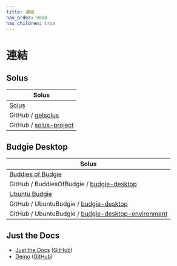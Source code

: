 ```yaml
---
title: 連結
nav_order: 9000
has_children: true
---
```



# 連結




## Solus

| Solus |
| ----- |
| [Solus](https://getsol.us/) |
| GitHub / [getsolus](https://github.com/getsolus) |
| GitHub / [solus-project](https://github.com/solus-project) |




## Budgie Desktop

| Solus |
| ----- |
| [Buddies of Budgie](https://buddiesofbudgie.org/) |
| GitHub / BuddiesOfBudgie / [budgie-desktop](https://github.com/BuddiesOfBudgie/budgie-desktop) |
| [Ubuntu Budgie](https://ubuntubudgie.org/) |
| GitHub / UbuntuBudgie / [budgie-desktop](https://github.com/UbuntuBudgie/budgie-desktop) |
| GitHub / UbuntuBudgie / [budgie-desktop-environment](https://github.com/UbuntuBudgie/budgie-desktop-environment) |




## Just the Docs

* [Just the Docs](https://pmarsceill.github.io/just-the-docs/) ([GitHub](https://github.com/pmarsceill/just-the-docs))
* [Demo](https://pmarsceill.github.io/jtd-remote/) ([GitHub](https://github.com/pmarsceill/jtd-remote))
